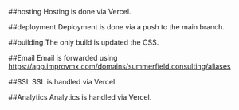 ##hosting
Hosting is done via Vercel.

##deployment
Deployment is done via a push to the main branch.

##building
The only build is updated the CSS.

##Email
Email is forwarded using https://app.improvmx.com/domains/summerfield.consulting/aliases

##SSL
SSL is handled via Vercel.

##Analytics
Analytics is handled via Vercel.
